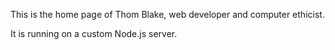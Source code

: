 This is the home page of Thom Blake, web developer and computer ethicist.

It is running on a custom Node.js server.
